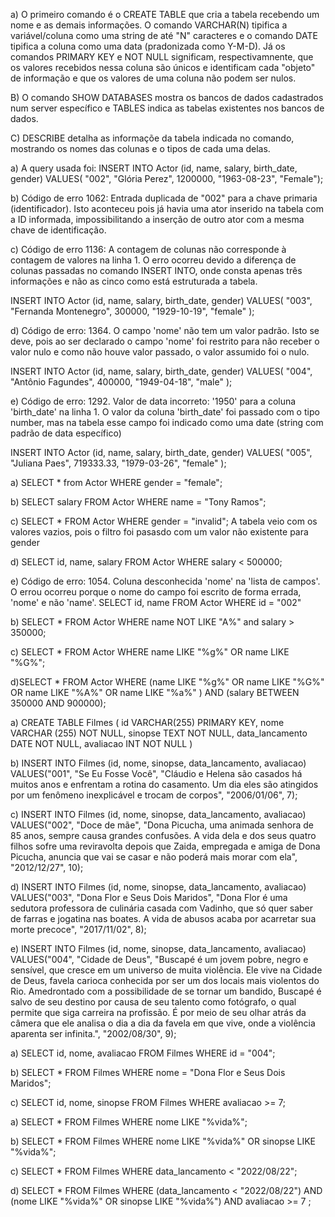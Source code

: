 <!-- Exercicio introdução a SQL -->

<!-- 1 Questão -->

a) O primeiro comando é o CREATE TABLE que cria a tabela recebendo um nome e as demais informações. O comando VARCHAR(N) tipifica a variável/coluna como uma string de até "N" caracteres e o comando DATE tipifica a coluna como uma data (pradonizada como Y-M-D).
Já os comandos PRIMARY KEY e NOT NULL significam, respectivamnente, que os valores recebidos nessa coluna são únicos e identificam cada "objeto" de informação e que os valores de uma coluna não podem ser nulos.

B) O comando SHOW DATABASES mostra os bancos de dados cadastrados num server específico e TABLES indica as tabelas existentes nos bancos de dados.

C) DESCRIBE detalha as informaçõe da tabela indicada no comando, mostrando os nomes das colunas e o tipos de cada uma delas.

<!-- 2 Questão -->

a) A query usada foi: INSERT INTO Actor (id, name, salary, birth_date, gender)
VALUES(
"002",
"Glória Perez",
1200000,
"1963-08-23",
"Female");

b) Código de erro 1062: Entrada duplicada de "002" para a chave primaria (identificador). Isto aconteceu pois já havia uma ator inserido na tabela com a ID informada, impossibilitando
a inserção de outro ator com a mesma chave de identificação.

c) Código de erro 1136: A contagem de colunas não corresponde à contagem de valores na linha 1.
O erro ocorreu devido a diferença de colunas passadas no comando INSERT INTO, onde consta apenas três informações e não as cinco como está estruturada a tabela.

INSERT INTO Actor (id, name, salary, birth_date, gender)
VALUES(
"003",
"Fernanda Montenegro",
300000,
"1929-10-19",
"female"
);

d) Código de erro: 1364. O campo 'nome' não tem um valor padrão. Isto se deve, pois ao ser declarado o campo 'nome' foi restrito para não receber o valor nulo e como não houve valor passado, o valor assumido foi o nulo.

INSERT INTO Actor (id, name, salary, birth_date, gender)
VALUES(
"004",
"Antônio Fagundes",
400000,
"1949-04-18",
"male"
);

e) Código de erro: 1292. Valor de data incorreto: '1950' para a coluna 'birth_date' na linha 1. O valor da coluna 'birth_date' foi passado com o tipo number, mas na tabela esse campo foi indicado como uma date (string com padrão de data específico)

INSERT INTO Actor (id, name, salary, birth_date, gender)
VALUES(
"005",
"Juliana Paes",
719333.33,
"1979-03-26",
"female"
);

<!-- 3 Questão -->

a) SELECT * from Actor WHERE gender = "female";

b) SELECT salary FROM Actor WHERE name = "Tony Ramos";

c) SELECT * FROM Actor WHERE gender = "invalid";
A tabela veio com os valores vazios, pois o filtro foi pasasdo com um valor não existente para gender 

d) SELECT id, name, salary FROM Actor WHERE salary < 500000;

e) Código de erro: 1054. Coluna desconhecida 'nome' na 'lista de campos'. O errou ocorreu porque o nome do campo foi escrito de forma errada, 'nome' e não 'name'.
SELECT id, name FROM Actor WHERE id = "002"

<!-- 4 Questão -->

b) SELECT * FROM Actor
WHERE name NOT LIKE "A%" and salary > 350000;

c) SELECT * FROM Actor 
WHERE name LIKE "%g%" OR name LIKE "%G%";

d)SELECT * FROM Actor 
WHERE (name LIKE "%g%" OR name LIKE "%G%" OR name LIKE "%A%" OR name LIKE "%a%" ) AND (salary BETWEEN 350000 AND 900000);

<!-- 5 Questão -->

a) CREATE TABLE Filmes (
id VARCHAR(255) PRIMARY KEY,
nome VARCHAR (255) NOT NULL,
sinopse TEXT NOT NULL,
data_lancamento DATE NOT NULL,
avaliacao INT NOT NULL
)

b) INSERT INTO Filmes (id, nome, sinopse, data_lancamento, avaliacao)
VALUES("001",
"Se Eu Fosse Você",
"Cláudio e Helena são casados há muitos anos e enfrentam a rotina do casamento. Um dia eles são atingidos por um fenômeno inexplicável e trocam de corpos",
"2006/01/06",
7);

c) INSERT INTO Filmes (id, nome, sinopse, data_lancamento, avaliacao)
VALUES("002",
"Doce de mãe",
"Dona Picucha, uma animada senhora de 85 anos, sempre causa grandes confusões. A vida dela e dos seus quatro filhos sofre uma reviravolta depois que Zaida, empregada e amiga de Dona Picucha, anuncia que vai se casar e não poderá mais morar com ela",
"2012/12/27",
10);

d) INSERT INTO Filmes (id, nome, sinopse, data_lancamento, avaliacao)
VALUES("003",
"Dona Flor e Seus Dois Maridos",
"Dona Flor é uma sedutora professora de culinária casada com Vadinho, que só quer saber de farras e jogatina nas boates. A vida de abusos acaba por acarretar sua morte precoce",
"2017/11/02",
8);

e) INSERT INTO Filmes (id, nome, sinopse, data_lancamento, avaliacao)
VALUES("004",
"Cidade de Deus",
"Buscapé é um jovem pobre, negro e sensível, que cresce em um universo de muita violência. Ele vive na Cidade de Deus, favela carioca conhecida por ser um dos locais mais violentos do Rio. Amedrontado com a possibilidade de se tornar um bandido, Buscapé é salvo de seu destino por causa de seu talento como fotógrafo, o qual permite que siga carreira na profissão. É por meio de seu olhar atrás da câmera que ele analisa o dia a dia da favela em que vive, onde a violência aparenta ser infinita.",
"2002/08/30",
9);


<!-- 6 Questão -->

a) SELECT id, nome, avaliacao FROM Filmes 
WHERE id = "004";

b) SELECT * FROM Filmes 
WHERE nome = "Dona Flor e Seus Dois Maridos";

c) SELECT id, nome, sinopse FROM Filmes 
WHERE avaliacao >= 7;


<!-- 7 Questão -->

a) SELECT * FROM Filmes 
WHERE nome LIKE "%vida%";


b) SELECT * FROM Filmes 
WHERE nome LIKE "%vida%" OR sinopse LIKE "%vida%";


c) SELECT * FROM Filmes 
WHERE data_lancamento < "2022/08/22";

d) SELECT * FROM Filmes 
WHERE (data_lancamento < "2022/08/22") AND (nome LIKE "%vida%" OR sinopse LIKE "%vida%") AND avaliacao >= 7 ;